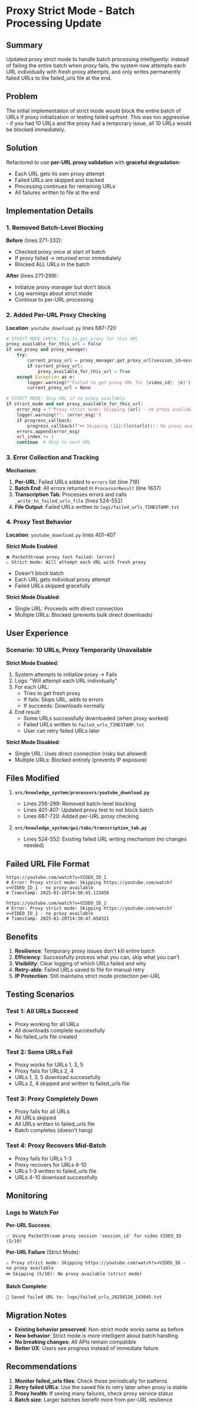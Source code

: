 # Proxy Strict Mode - Batch Processing Update

## Summary

Updated proxy strict mode to handle batch processing intelligently: instead of failing the entire batch when proxy fails, the system now attempts each URL individually with fresh proxy attempts, and only writes permanently failed URLs to the failed_urls file at the end.

## Problem

The initial implementation of strict mode would block the entire batch of URLs if proxy initialization or testing failed upfront. This was too aggressive - if you had 10 URLs and the proxy had a temporary issue, all 10 URLs would be blocked immediately.

## Solution

Refactored to use **per-URL proxy validation** with **graceful degradation**:
- Each URL gets its own proxy attempt
- Failed URLs are skipped and tracked
- Processing continues for remaining URLs
- All failures written to file at the end

## Implementation Details

### 1. Removed Batch-Level Blocking

**Before** (lines 271-332):
- Checked proxy once at start of batch
- If proxy failed → returned error immediately
- Blocked ALL URLs in the batch

**After** (lines 271-299):
- Initialize proxy manager but don't block
- Log warnings about strict mode
- Continue to per-URL processing

### 2. Added Per-URL Proxy Checking

**Location**: `youtube_download.py` lines 687-720

```python
# STRICT MODE CHECK: Try to get proxy for this URL
proxy_available_for_this_url = False
if use_proxy and proxy_manager:
    try:
        current_proxy_url = proxy_manager.get_proxy_url(session_id=session_id)
        if current_proxy_url:
            proxy_available_for_this_url = True
    except Exception as e:
        logger.warning(f"Failed to get proxy URL for {video_id}: {e}")
        current_proxy_url = None

# STRICT MODE: Skip URL if no proxy available
if strict_mode and not proxy_available_for_this_url:
    error_msg = f"Proxy strict mode: Skipping {url} - no proxy available"
    logger.warning(f"⚠️ {error_msg}")
    if progress_callback:
        progress_callback(f"⏭️ Skipping ({i}/{len(urls)}): No proxy available (strict mode)")
    errors.append(error_msg)
    url_index += 1
    continue  # Skip to next URL
```

### 3. Error Collection and Tracking

**Mechanism**:
1. **Per-URL**: Failed URLs added to `errors` list (line 718)
2. **Batch End**: All errors returned in `ProcessorResult` (line 1637)
3. **Transcription Tab**: Processes errors and calls `_write_to_failed_urls_file` (lines 524-552)
4. **File Output**: Failed URLs written to `logs/failed_urls_TIMESTAMP.txt`

### 4. Proxy Test Behavior

**Location**: `youtube_download.py` lines 401-407

**Strict Mode Enabled**:
```
❌ PacketStream proxy test failed: [error]
⚠️ Strict mode: Will attempt each URL with fresh proxy
```
- Doesn't block batch
- Each URL gets individual proxy attempt
- Failed URLs skipped gracefully

**Strict Mode Disabled**:
- Single URL: Proceeds with direct connection
- Multiple URLs: Blocked (prevents bulk direct downloads)

## User Experience

### Scenario: 10 URLs, Proxy Temporarily Unavailable

**Strict Mode Enabled**:
1. System attempts to initialize proxy → Fails
2. Logs: "Will attempt each URL individually"
3. For each URL:
   - Tries to get fresh proxy
   - If fails: Skips URL, adds to errors
   - If succeeds: Downloads normally
4. End result:
   - Some URLs successfully downloaded (when proxy worked)
   - Failed URLs written to `failed_urls_TIMESTAMP.txt`
   - User can retry failed URLs later

**Strict Mode Disabled**:
- Single URL: Uses direct connection (risky but allowed)
- Multiple URLs: Blocked entirely (prevents IP exposure)

## Files Modified

1. **`src/knowledge_system/processors/youtube_download.py`**
   - Lines 256-299: Removed batch-level blocking
   - Lines 401-407: Updated proxy test to not block batch
   - Lines 687-720: Added per-URL proxy checking

2. **`src/knowledge_system/gui/tabs/transcription_tab.py`**
   - Lines 524-552: Existing failed URL writing mechanism (no changes needed)

## Failed URL File Format

```
https://youtube.com/watch?v=VIDEO_ID_1
# Error: Proxy strict mode: Skipping https://youtube.com/watch?v=VIDEO_ID_1 - no proxy available
# Timestamp: 2025-01-20T14:30:45.123456

https://youtube.com/watch?v=VIDEO_ID_2
# Error: Proxy strict mode: Skipping https://youtube.com/watch?v=VIDEO_ID_2 - no proxy available
# Timestamp: 2025-01-20T14:30:47.654321
```

## Benefits

1. **Resilience**: Temporary proxy issues don't kill entire batch
2. **Efficiency**: Successfully process what you can, skip what you can't
3. **Visibility**: Clear logging of which URLs failed and why
4. **Retry-able**: Failed URLs saved to file for manual retry
5. **IP Protection**: Still maintains strict mode protection per-URL

## Testing Scenarios

### Test 1: All URLs Succeed
- Proxy working for all URLs
- All downloads complete successfully
- No failed_urls file created

### Test 2: Some URLs Fail
- Proxy works for URLs 1, 3, 5
- Proxy fails for URLs 2, 4
- URLs 1, 3, 5 download successfully
- URLs 2, 4 skipped and written to failed_urls file

### Test 3: Proxy Completely Down
- Proxy fails for all URLs
- All URLs skipped
- All URLs written to failed_urls file
- Batch completes (doesn't hang)

### Test 4: Proxy Recovers Mid-Batch
- Proxy fails for URLs 1-3
- Proxy recovers for URLs 4-10
- URLs 1-3 written to failed_urls file
- URLs 4-10 download successfully

## Monitoring

### Logs to Watch For

**Per-URL Success**:
```
✅ Using PacketStream proxy session 'session_id' for video VIDEO_ID (5/10)
```

**Per-URL Failure** (Strict Mode):
```
⚠️ Proxy strict mode: Skipping https://youtube.com/watch?v=VIDEO_ID - no proxy available
⏭️ Skipping (5/10): No proxy available (strict mode)
```

**Batch Complete**:
```
💾 Saved failed URL to: logs/failed_urls_20250120_143045.txt
```

## Migration Notes

- **Existing behavior preserved**: Non-strict mode works same as before
- **New behavior**: Strict mode is more intelligent about batch handling
- **No breaking changes**: All APIs remain compatible
- **Better UX**: Users see progress instead of immediate failure

## Recommendations

1. **Monitor failed_urls files**: Check these periodically for patterns
2. **Retry failed URLs**: Use the saved file to retry later when proxy is stable
3. **Proxy health**: If seeing many failures, check proxy service status
4. **Batch size**: Larger batches benefit more from per-URL resilience

